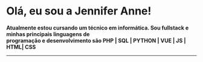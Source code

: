<h1>Olá, eu sou a Jennifer Anne!</h1>
<strong>Atualmente estou cursando um técnico em informática. Sou fullstack e minhas principais linguagens de <br>
programação e desenvolvimento são PHP | SQL | PYTHON | VUE | JS | HTML| CSS</strong>
<hr>
<div>
  <a></a>
</div>
